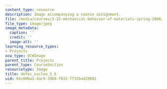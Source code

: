 ```yaml
---
content_type: resource
description: Image accompanying a course assignment.
file: /media/courses/3-22-mechanical-behavior-of-materials-spring-2008/6ec00ba2dac939b8f632ff33bad20081_defec_nuclea_5_6.jpg
file_type: image/jpeg
image_metadata:
  caption: ''
  credit: ''
  image-alt: ''
learning_resource_types:
- Projects
ocw_type: OCWImage
parent_title: Projects
parent_type: CourseSection
resourcetype: Image
title: defec_nuclea_5_6
uid: 6ec00ba2-dac9-39b8-f632-ff33bad20081
---
```

